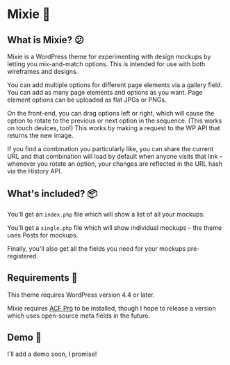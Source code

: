 # Mixie :art: 

## What is Mixie? :confused:

Mixie is a WordPress theme for experimenting with design mockups by letting you mix-and-match options. This is intended for use with both wireframes and designs.

You can add multiple options for different page elements via a gallery field. You can add as many page elements and options as you want. Page element options can be uploaded as flat JPGs or PNGs.

On the front-end, you can drag options left or right, which will cause the option to rotate to the previous or next option in the sequence. (This works on touch devices, too!) This works by making a request to the WP API that returns the new image.

If you find a combination you particularly like, you can share the current URL and that combination will load by default when anyone visits that link – whenever you rotate an option, your changes are reflected in the URL hash via the History API.

## What's included? :package:

You'll get an `index.php` file which will show a list of all your mockups.

You'll get a `single.php` file which will show individual mockups – the theme uses Posts for mockups.

Finally, you'll also get all the fields you need for your mockups pre-registered.

## Requirements :wrench:

This theme requires WordPress version 4.4 or later.

Mixie requires [ACF Pro](https://www.advancedcustomfields.com/pro/) to be installed, though I hope to release a version which uses open-source meta fields in the future.

## Demo :construction:

I'll add a demo soon, I promise!
